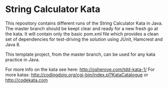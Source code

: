 String Calculator Kata
=================

This repository contains different runs of the String Calculator Kata in Java. The master
branch should be keept clear and ready for a new fresh go at the kata. It will contain
only the basic pom.xml file which provides a clean set of dependencies for test-driving
the solution using JUnit, Hamcrest and Java 8.

This template project, from the master branch, can be used for any kata practice in Java.

For more info on the kata see here: http://osherove.com/tdd-kata-1/
For more katas: http://codingdojo.org/cgi-bin/index.pl?KataCatalogue or http://codekata.com